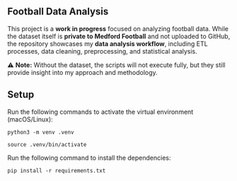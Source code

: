 ## **Football Data Analysis**  

This project is a **work in progress** focused on analyzing football data. While the dataset itself is **private to Medford Football** and not uploaded to GitHub, the repository showcases my **data analysis workflow**, including ETL processes, data cleaning, preprocessing, and statistical analysis.  

⚠ **Note:** Without the dataset, the scripts will not execute fully, but they still provide insight into my approach and methodology.  


## Setup
Run the following commands to activate the virtual environment (macOS/Linux):
```
python3 -m venv .venv

source .venv/bin/activate
```

Run the following command to install the dependencies:
```
pip install -r requirements.txt
```

